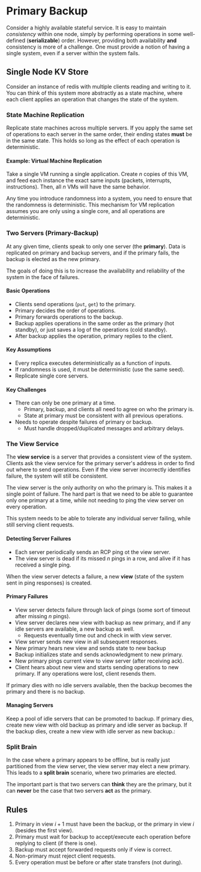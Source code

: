 # Primary Backup

Consider a highly available stateful service. It is easy to maintain *consistency* within one node, simply by performing operations in some well-defined (**serializable**) order. However, providing both availability **and** consistency is more of a challenge. One must provide a notion of having a single system, even if a server within the system fails.

## Single Node KV Store

Consider an instance of redis with multiple clients reading and writing to it. You can think of this system more abstractly as a state machine, where each client applies an operation that changes the state of the system.

### State Machine Replication

Replicate state machines across multiple servers. If you apply the same set of operations to each server in the same order, their ending states **must** be in the same state. This holds so long as the effect of each operation is deterministic.

#### Example: Virtual Machine Replication

Take a single VM running a single application. Create $n$ copies of this VM, and feed each instance the exact same inputs (packets, interrupts, instructions). Then, all $n$ VMs will have the same behavior.

Any time you introduce randomness into a system, you need to ensure that the randomness is deterministic. This mechanism for VM replication assumes you are only using a single core, and all operations are deterministic.

### Two Servers (Primary-Backup)

At any given time, clients speak to only one server (the **primary**). Data is replicated on primary and backup servers, and if the primary fails, the backup is elected as the new primary.

The goals of doing this is to increase the availability and reliability of the system in the face of failures.

#### Basic Operations

- Clients send operations (`put`, `get`) to the primary.
- Primary decides the order of operations.
- Primary forwards operations to the backup.
- Backup applies operations in the same order as the primary (hot standby), or just saves a log of the operations (cold standby).
- After backup applies the operation, primary replies to the client.

#### Key Assumptions
- Every replica executes deterministically as a function of inputs.
- If randomness is used, it must be deterministic (use the same seed).
- Replicate single core servers.

#### Key Challenges

- There can only be one primary at a time.
    - Primary, backup, and clients all need to agree on who the primary is.
    - State at primary must be consistent with all previous operations.
- Needs to operate despite failures of primary or backup.
    - Must handle dropped/duplicated messages and arbitrary delays.

### The View Service

The **view service** is a server that provides a consistent view of the system. Clients ask the view service for the primary server's address in order to find out where to send operations. Even if the view server incorrectly identifies failure, the system will still be consistent.

The view server is the only authority on who the primary is. This makes it a single point of failure. The hard part is that we need to be able to guarantee only one primary at a time, while not needing to ping the view server on every operation.

This system needs to be able to tolerate any individual server failing, while still serving client requests.

#### Detecting Server Failures

- Each server periodically sends an RCP ping ot the view server.
- The view server is dead if its missed $n$ pings in a row, and alive if it has received a single ping.

When the view server detects a failure, a new **view** (state of the system sent in ping responses) is created.

#### Primary Failures

- View server detects failure through lack of pings (some sort of timeout after missing $n$ pings).
- View server declares new view with backup as new primary, and if any idle servers are available, a new backup as well.
    - Requests eventually time out and check in with view server.
- View server sends new view in all subsequent responses.
- New primary hears new view and sends state to new backup
- Backup initializes state and sends acknowledgment to new primary.
- New primary pings current view to view server (after receiving ack).
- Client hears about new view and starts sending operations to new primary. If any operations were lost, client resends them.


If primary dies with no idle servers available, then the backup becomes the primary and there is no backup.

#### Managing Servers

Keep a pool of idle servers that can be promoted to backup. If primary dies, create new view with old backup as primary and idle server as backup. If the backup dies, create a new view with idle server as new backup.:

### Split Brain

In the case where a primary appears to be offline, but is really just partitioned from the view server, the view server may elect a new primary. This leads to a **split brain** scenario, where two primaries are elected.

The important part is that two servers can **think** they are the primary, but it can **never** be the case that two servers **act** as the primary.

## Rules

1. Primary in view $i + 1$ must have been the backup, or the primary in view $i$ (besides the first view).
2. Primary must wait for backup to accept/execute each operation before replying to client (if there is one).
3. Backup must accept forwarded requests only if view is correct.
4. Non-primary must reject client requests.
5. Every operation must be before or after state transfers (not during).
